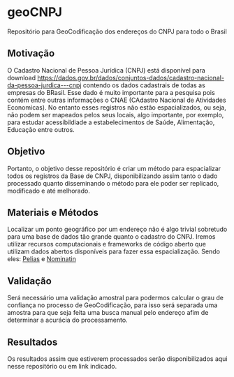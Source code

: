 # geoCNPJ

Repositório para GeoCodificação dos endereços do CNPJ para todo o Brasil

## Motivação

O Cadastro Nacional de Pessoa Jurídica (CNPJ) está disponível para download https://dados.gov.br/dados/conjuntos-dados/cadastro-nacional-da-pessoa-jurdica---cnpj contendo os dados cadastrais de todas as empresas do BRasil. Esse dado é muito importante para a pesquisa pois contém entre outras informações o CNAE (CAdastro Nacional de Atividades Economicas). No entanto esses registros não estão espacializados, ou seja, não podem ser mapeados pelos seus locais, algo importante, por exemplo, para estudar acessibildiade a estabelecimentos de Saúde, Alimentação, Educação entre outros.

## Objetivo

Portanto, o objetivo desse repositório é criar um método para espacializar todos os registros da Base de CNPJ, disponibilizando assim tanto o dado processado quanto disseminando o método para ele poder ser replicado, modificado e até melhorado.

## Materiais e Métodos

Localizar um ponto geográfico por um endereço não é algo trivial sobretudo para uma base de dados tão grande quanto o cadastro do CNPJ. Iremos utilizar recursos computacionais e frameworks de código aberto que utilizam dados abertos disponíveis para fazer essa espacialização. Sendo eles: [Pelias](https://pelias.io/) e [Nominatin](https://nominatim.org/)

## Validação

Será necessário uma validação amostral para podermos calcular o grau de confiança no processo de GeoCodificação, para isso será separada uma amostra para que seja feita uma busca manual pelo endereço afim de determinar a acurácia do processamento.

## Resultados

Os resultados assim que estiverem processados serão disponibilizados aqui nesse repositório ou em link indicado.
